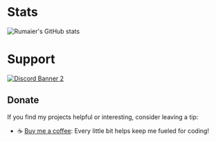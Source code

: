 # Stats
![Rumaier's GitHub stats](https://github-readme-stats.vercel.app/api?username=rumaier&show_icons=true&theme=material-palenight)

# Support
<a href='https://discord.gg/8TzrRRheV5'>![Discord Banner 2](https://discordapp.com/api/guilds/1223124665183240212/widget.png?style=banner3)</a>

## Donate
If you find my projects helpful or interesting, consider leaving a tip:
- ☕️ [Buy me a coffee](https://ko-fi.com/rumaier): Every little bit helps keep me fueled for coding!

<!---
rumaier/rumaier is a ✨ special ✨ repository because its `README.md` (this file) appears on your GitHub profile.
You can click the Preview link to take a look at your changes.
---> 
